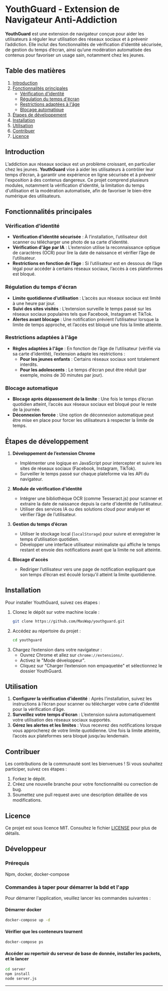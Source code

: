 # YouthGuard - Extension de Navigateur Anti-Addiction

**YouthGuard** est une extension de navigateur conçue pour aider les utilisateurs à réguler leur utilisation des réseaux sociaux et à prévenir l’addiction. Elle inclut des fonctionnalités de vérification d’identité sécurisée, de gestion du temps d’écran, ainsi qu’une modération automatisée des contenus pour favoriser un usage sain, notamment chez les jeunes.

## Table des matières
1. [Introduction](#introduction)
2. [Fonctionnalités principales](#fonctionnalités-principales)
   - [Vérification d'identité](#vérification-didentité)
   - [Régulation du temps d'écran](#régulation-du-temps-décran)
   - [Restrictions adaptées à l'âge](#restrictions-adaptées-à-lâge)
   - [Blocage automatique](#blocage-automatique)
3. [Étapes de développement](#étapes-de-développement)
4. [Installation](#installation)
5. [Utilisation](#utilisation)
6. [Contribuer](#contribuer)
7. [Licence](#licence)

## Introduction

L’addiction aux réseaux sociaux est un problème croissant, en particulier chez les jeunes. **YouthGuard** vise à aider les utilisateurs à contrôler leur temps d’écran, à garantir une expérience en ligne sécurisée et à prévenir l'exposition à des contenus dangereux. Ce projet comprend plusieurs modules, notamment la vérification d'identité, la limitation du temps d'utilisation et la modération automatisée, afin de favoriser le bien-être numérique des utilisateurs.

## Fonctionnalités principales

### Vérification d'identité
- **Vérification d’identité sécurisée** : À l’installation, l’utilisateur doit scanner ou télécharger une photo de sa carte d’identité.
- **Vérification d'âge par IA** : L’extension utilise la reconnaissance optique de caractères (OCR) pour lire la date de naissance et vérifier l’âge de l’utilisateur.
- **Restrictions en fonction de l’âge** : Si l’utilisateur est en dessous de l’âge légal pour accéder à certains réseaux sociaux, l’accès à ces plateformes est bloqué.

### Régulation du temps d'écran
- **Limite quotidienne d’utilisation** : L’accès aux réseaux sociaux est limité à une heure par jour.
- **Suivi des sites visités** : L’extension surveille le temps passé sur les réseaux sociaux populaires tels que Facebook, Instagram et TikTok.
- **Alertes avant blocage** : Une notification prévient l’utilisateur lorsque la limite de temps approche, et l’accès est bloqué une fois la limite atteinte.

### Restrictions adaptées à l'âge
- **Règles adaptées à l'âge** : En fonction de l’âge de l’utilisateur (vérifié via sa carte d’identité), l’extension adapte les restrictions :
  - **Pour les jeunes enfants** : Certains réseaux sociaux sont totalement interdits.
  - **Pour les adolescents** : Le temps d’écran peut être réduit (par exemple, moins de 30 minutes par jour).

### Blocage automatique
- **Blocage après dépassement de la limite** : Une fois le temps d’écran quotidien atteint, l’accès aux réseaux sociaux est bloqué pour le reste de la journée.
- **Déconnexion forcée** : Une option de déconnexion automatique peut être mise en place pour forcer les utilisateurs à respecter la limite de temps.

## Étapes de développement

1. **Développement de l’extension Chrome**
   - Implémenter une logique en JavaScript pour intercepter et suivre les sites de réseaux sociaux (Facebook, Instagram, TikTok).
   - Surveiller le temps passé sur chaque plateforme via les API du navigateur.

2. **Module de vérification d'identité**
   - Intégrer une bibliothèque OCR (comme Tesseract.js) pour scanner et extraire la date de naissance depuis la carte d'identité de l’utilisateur.
   - Utiliser des services IA ou des solutions cloud pour analyser et vérifier l’âge de l’utilisateur.

3. **Gestion du temps d’écran**
   - Utiliser le stockage local (`localStorage`) pour suivre et enregistrer le temps d’utilisation quotidien.
   - Développer une interface utilisateur minimaliste qui affiche le temps restant et envoie des notifications avant que la limite ne soit atteinte.

4. **Blocage d'accès**
   - Rediriger l’utilisateur vers une page de notification expliquant que son temps d’écran est écoulé lorsqu'il atteint la limite quotidienne.

## Installation

Pour installer YouthGuard, suivez ces étapes :
1. Clonez le dépôt sur votre machine locale :
   ```bash
   git clone https://github.com/MasWap/youthguard.git
   ```
2. Accédez au répertoire du projet :
   ```bash
   cd youthguard
   ```
3. Chargez l’extension dans votre navigateur :
   - Ouvrez Chrome et allez sur `chrome://extensions/`.
   - Activez le "Mode développeur".
   - Cliquez sur "Charger l’extension non empaquetée" et sélectionnez le dossier YouthGuard.

## Utilisation

1. **Configurer la vérification d’identité** : Après l’installation, suivez les instructions à l’écran pour scanner ou télécharger votre carte d’identité pour la vérification d’âge.
2. **Surveillez votre temps d’écran** : L’extension suivra automatiquement votre utilisation des réseaux sociaux supportés.
3. **Gérez les alertes et les limites** : Vous recevrez des notifications lorsque vous approcherez de votre limite quotidienne. Une fois la limite atteinte, l’accès aux plateformes sera bloqué jusqu’au lendemain.

## Contribuer

Les contributions de la communauté sont les bienvenues ! Si vous souhaitez participer, suivez ces étapes :
1. Forkez le dépôt.
2. Créez une nouvelle branche pour votre fonctionnalité ou correction de bug.
3. Soumettez une pull request avec une description détaillée de vos modifications.

## Licence

Ce projet est sous licence MIT. Consultez le fichier [LICENSE](LICENSE) pour plus de détails.

## Développeur

### Prérequis

Npm, docker, docker-compose

### Commandes à taper pour démarrer la bdd et l'app

Pour démarrer l'application, veuillez lancer les commandes suivantes :

#### Démarrer docker

```bash
docker-compose up -d
```

#### Vérifier que les conteneurs tournent

```bash
docker-compose ps
```

#### Accéder au repertoir du serveur de base de donnée, installer les packets, et le lancer

```bash
cd server
npm install
node server.js
```

---